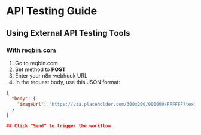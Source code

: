 # API Testing Guide

## Using External API Testing Tools

### With reqbin.com

1. Go to reqbin.com
2. Set method to **POST**
3. Enter your n8n webhook URL
4. In the request body, use this JSON format:
```json
{
  "body": {
    "imageUrl": "https://via.placeholder.com/300x200/000000/FFFFFF?text=Sample+Text"
  }
}

## Click "Send" to trigger the workflow
